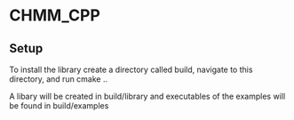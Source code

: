 # CHMM_CPP



## Setup

To install the library create a directory called build, navigate to this directory, and run cmake ..

A libary will be created in build/library and executables of the examples will be found in build/examples  

